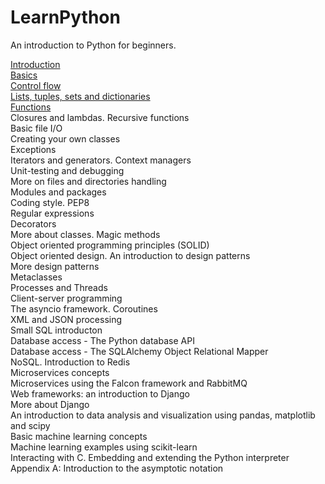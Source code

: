 # LearnPython
An introduction to Python for beginners.

[Introduction](Introduction/Introduction.md)  
[Basics](Basics/Basics.md)  
[Control flow](Control_flow/Control_Flow.md)  
[Lists, tuples, sets and dictionaries](Lists_Tuples_Sets_Dictionaries/Lists_Tuples_Sets_Dictionaries.md)  
[Functions](Functions/Functions.md)  
Closures and lambdas. Recursive functions  
Basic file I/O  
Creating your own classes  
Exceptions  
Iterators and generators. Context managers    
Unit-testing and debugging  
More on files and directories handling  
Modules and packages  
Coding style. PEP8    
Regular expressions  
Decorators  
More about classes. Magic methods  
Object oriented programming principles (SOLID)  
Object oriented design. An introduction to design patterns  
More design patterns  
Metaclasses  
Processes and Threads  
Client-server programming  
The asyncio framework. Coroutines  
XML and JSON processing  
Small SQL introducton  
Database access - The Python database API  
Database access - The SQLAlchemy Object Relational Mapper  
NoSQL. Introduction to Redis  
Microservices concepts  
Microservices using the Falcon framework and RabbitMQ  
Web frameworks: an introduction to Django  
More about Django  
An introduction to data analysis and visualization using pandas, matplotlib and scipy  
Basic machine learning concepts  
Machine learning examples using scikit-learn  
Interacting with C. Embedding and extending the Python interpreter  
Appendix A: Introduction to the asymptotic notation  
